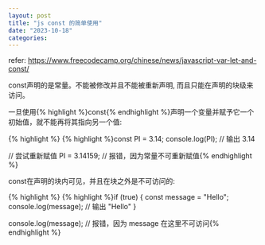 ```yaml
---
layout: post
title: "js const 的简单使用"
date: "2023-10-18"
categories: 
---
```

<p>refer:&nbsp;<a href="https://www.freecodecamp.org/chinese/news/javascript-var-let-and-const/">https://www.freecodecamp.org/chinese/news/javascript-var-let-and-const/</a></p>

<p>const声明的是常量。不能被修改并且不能被重新声明, 而且只能在声明的块级来访问。</p>

<p>一旦使用{% highlight %}const{% endhighlight %}声明一个变量并赋予它一个初始值，就不能再将其指向另一个值:</p>

{% highlight %}
{% highlight %}const PI = 3.14;
console.log(PI); // 输出 3.14

// 尝试重新赋值
PI = 3.14159; // 报错，因为常量不可重新赋值{% endhighlight %}

<p>const在声明的块内可见，并且在块之外是不可访问的:</p>

{% highlight %}
{% highlight %}if (true) {
  const message = &quot;Hello&quot;;
  console.log(message); // 输出 &quot;Hello&quot;
}

console.log(message); // 报错，因为 message 在这里不可访问{% endhighlight %}

